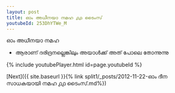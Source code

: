 ```yaml
---
layout: post
title: ഓം അധീനയാ നമഹ ൧൧ ടൈംസ്
youtubeId: 253DhYTWe_M
---
```

 
 
 ഓം അധീനയാ നമഹ 
 
 -  ആരാണ് ദരിദ്രനല്ലെങ്കിലും അയാൾ‌ക്ക് അത് പോലെ തോന്നുന്നു 
 
  
 
  
 
 
 
 
 
 


{% include youtubePlayer.html id=page.youtubeId %}
 
[Next]({{ site.baseurl }}{% link  split1/_posts/2012-11-22-ഓം ദീന സാധകയായി നമഹ ൧൧ ടൈംസ്.md%})
 
